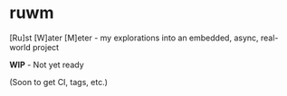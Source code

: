 # ruwm
[Ru]st [W]ater [M]eter - my explorations into an embedded, async, real-world project

**WIP** - Not yet ready

(Soon to get CI, tags, etc.)
